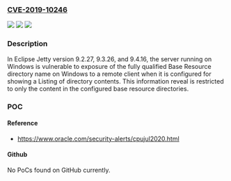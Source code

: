 ### [CVE-2019-10246](https://cve.mitre.org/cgi-bin/cvename.cgi?name=CVE-2019-10246)
![](https://img.shields.io/static/v1?label=Product&message=Eclipse%20Jetty&color=blue)
![](https://img.shields.io/static/v1?label=Version&message=%3D%209.2.27%20&color=brighgreen)
![](https://img.shields.io/static/v1?label=Vulnerability&message=CWE-213%3A%20Intentional%20Information%20Exposure&color=brighgreen)

### Description

In Eclipse Jetty version 9.2.27, 9.3.26, and 9.4.16, the server running on Windows is vulnerable to exposure of the fully qualified Base Resource directory name on Windows to a remote client when it is configured for showing a Listing of directory contents. This information reveal is restricted to only the content in the configured base resource directories.

### POC

#### Reference
- https://www.oracle.com/security-alerts/cpujul2020.html

#### Github
No PoCs found on GitHub currently.

